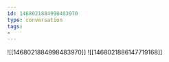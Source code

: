 ```yaml
---
id: 1468021884998483970
type: conversation
tags:
- 
---
```

![[1468021884998483970]]
![[1468021886147719168]]

